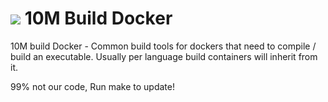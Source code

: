 [![](https://badge.imagelayers.io/rounds/10m-build:latest.svg)](https://imagelayers.io/?images=rounds/10m-build:latest 'Get your own badge on imagelayers.io')
10M Build Docker
================

10M build Docker - Common build tools for dockers that need to compile / build an executable.
Usually per language build containers will inherit from it.

99% not our code, Run make to update!
